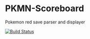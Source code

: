 PKMN-Scoreboard
===============

Pokemon red save parser and displayer


[![Build Status](https://travis-ci.org/ouchadam/PKMN-Scoreboard.svg?branch=master)](https://travis-ci.org/ouchadam/PKMN-Scoreboard)
